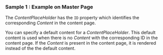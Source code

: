### Sample 1 : Example on Master Page

The *ContentPlaceHolder* has the `ID` property which identifies the corresponding *Content* in the content page.

You can specify a default content for a *ContentPlaceHolder*. This default content is used when there is no *Content* with the corresponding ID
in the content page. If the *Content* is present in the content page, it is rendered instead of the the default content.